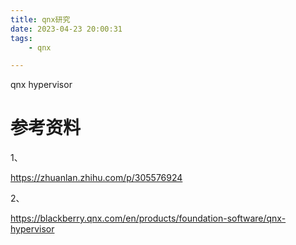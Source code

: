 ```yaml
---
title: qnx研究
date: 2023-04-23 20:00:31
tags:
	- qnx

---
```




qnx hypervisor



# 参考资料

1、

https://zhuanlan.zhihu.com/p/305576924

2、

https://blackberry.qnx.com/en/products/foundation-software/qnx-hypervisor